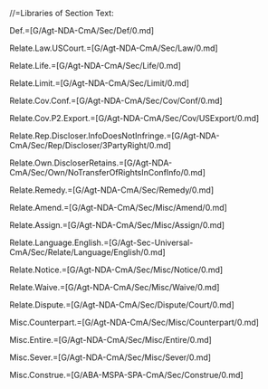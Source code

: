 //=Libraries of Section Text:

Def.=[G/Agt-NDA-CmA/Sec/Def/0.md]

Relate.Law.USCourt.=[G/Agt-NDA-CmA/Sec/Law/0.md]

Relate.Life.=[G/Agt-NDA-CmA/Sec/Life/0.md]

Relate.Limit.=[G/Agt-NDA-CmA/Sec/Limit/0.md]

Relate.Cov.Conf.=[G/Agt-NDA-CmA/Sec/Cov/Conf/0.md]

Relate.Cov.P2.Export.=[G/Agt-NDA-CmA/Sec/Cov/USExport/0.md]

Relate.Rep.Discloser.InfoDoesNotInfringe.=[G/Agt-NDA-CmA/Sec/Rep/Discloser/3PartyRight/0.md]

Relate.Own.DiscloserRetains.=[G/Agt-NDA-CmA/Sec/Own/NoTransferOfRightsInConfInfo/0.md]

Relate.Remedy.=[G/Agt-NDA-CmA/Sec/Remedy/0.md]

Relate.Amend.=[G/Agt-NDA-CmA/Sec/Misc/Amend/0.md]

Relate.Assign.=[G/Agt-NDA-CmA/Sec/Misc/Assign/0.md]

Relate.Language.English.=[G/Agt-Sec-Universal-CmA/Sec/Relate/Language/English/0.md]

Relate.Notice.=[G/Agt-NDA-CmA/Sec/Misc/Notice/0.md]

Relate.Waive.=[G/Agt-NDA-CmA/Sec/Misc/Waive/0.md]

Relate.Dispute.=[G/Agt-NDA-CmA/Sec/Dispute/Court/0.md]

Misc.Counterpart.=[G/Agt-NDA-CmA/Sec/Misc/Counterpart/0.md]

Misc.Entire.=[G/Agt-NDA-CmA/Sec/Misc/Entire/0.md]

Misc.Sever.=[G/Agt-NDA-CmA/Sec/Misc/Sever/0.md]

Misc.Construe.=[G/ABA-MSPA-SPA-CmA/Sec/Construe/0.md]